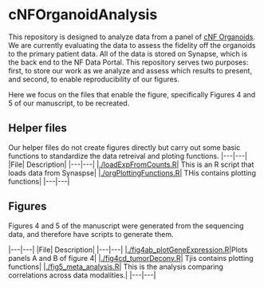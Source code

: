 # cNFOrganoidAnalysis
This repository is designed to analyze data from a panel of [cNF Organoids](https://www.synapse.org/#!Synapse:syn11374354/wiki/488832). We are currently evaluating the data to assess the fidelity off the organoids to the primary patient data. All of the data is stored on Synapse, which is the back end to the NF Data Portal. This repository serves two purposes: first, to store our work as we analyze and assess which results to present, and second, to enable reproducibility of our figures. 

Here we focus on the files that enable the figure, specifically Figures 4 and 5 of our manuscript, to be recreated. 

## Helper files
Our helper files do not create figures directly but carry out some basic functions to standardize the data retreival and ploting functions.
|---|---|
|File| Description|
|---|---|
|[./loadExpFromCounts.R](loadExpFromCounts.R)| This is an R script that loads data from Synaspse|
|[./orgPlottingFunctions.R](orgPlottingFunctions.R)| THis contains plotting functions|
|---|---|


## Figures
Figures 4 and 5 of the manuscript were generated from the sequencing data, and therefore have scripts to generate them.

|---|---|
|File| Description|
|---|---|
|[./fig4ab_plotGeneExpression.R](fig4ab_plotGeneExpression.R)|Plots panels A and B of figure 4|
|[./fig4cd_tumorDeconv.R](fig4cd_tumorDeconv.R)| Tjis contains plotting functions|
|[./fig5_meta_analysis.R](fig5_meta_analysis.R)| This is the analysis comparing correlations across data modalities.|
|---|---|

